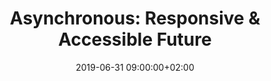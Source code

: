 ---
layout: post
title:  "Asynchronous: Responsive & Accessible Future"
date:   2019-06-31 09:00:00+02:00
eh: 3
video_inline: 
slidescom:
test_link:
---